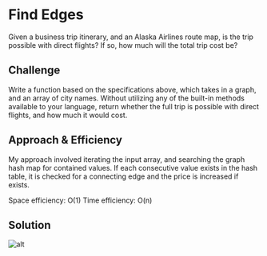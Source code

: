 # Find Edges
Given a business trip itinerary, and an Alaska Airlines route map, is the trip possible with direct flights? If so, how much will the total trip cost be?

## Challenge
Write a function based on the specifications above, which takes in a graph, and an array of city names. Without utilizing any of the built-in methods available to your language, return whether the full trip is possible with direct flights, and how much it would cost.

## Approach & Efficiency
My approach involved iterating the input array, and searching the graph hash map for contained values. If each consecutive value exists in the hash table, it is checked for a connecting edge and the price is increased if exists.

Space efficiency: O(1)
Time efficiency: O(n)

## Solution
![alt]()